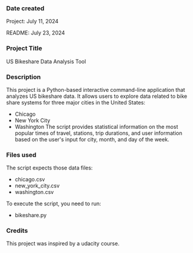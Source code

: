 ### Date created
Project: July 11, 2024

README: July 23, 2024

### Project Title
US Bikeshare Data Analysis Tool

### Description
This project is a Python-based interactive command-line application that analyzes US bikeshare data. It allows users to explore data related to bike share systems for three major cities in the United States:
* Chicago
* New York City
* Washington
The script provides statistical information on the most popular times of travel, stations, trip durations, and user information based on the user's input for city, month, and day of the week.

### Files used
The script expects those data files:

* chicago.csv
* new_york_city.csv
* washington.csv

To execute the script, you need to run:

* bikeshare.py

### Credits
This project was inspired by a udacity course.

